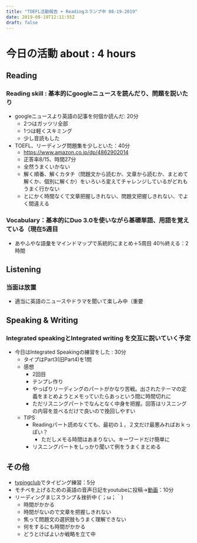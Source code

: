 ```yaml
---
title: "TOEFL活動報告 + Readingスランプ中 08-19-2019"
date: 2019-08-19T12:11:55Z
draft: false
---
```


# 今日の活動 about : 4 hours
## Reading
### Reading skill : 基本的にgoogleニュースを読んだり、問題を説いたり
* googleニュースより英語の記事を何個か読んだ: 20分
  * 2つはガッツリ全部
  * 1つは軽くスキミング
  * 少し音読もした
* TOEFL、リーディング問題集を少しといた：40分
  * https://www.amazon.co.jp/dp/4862902014
  * 正答率8/15、時間27分
  * 全然うまくいかない
  * 解く順番、解くカタチ（問題文から読むか、文章から読むか、まとめて解くか、個別に解くか）をいろいろ変えてチャレンジしているがどれもうまく行かない
  * とにかく時間なくて文章把握しきれない、問題文把握しきれない、でよく間違える


### Vocabulary：基本的にDuo 3.0を使いながら基礎単語、用語を覚えている（現在5週目
* あやふやな語彙をマインドマップで系統的にまとめ＋5周目 40％終える：2時間


## Listening
### 当面は放置
<!-- * 英語学校で小規模の模擬テストを実施
  * 全然練習してないのにほぼ満点だった
  * 毎日練習してるReadingとこの差はいったい…(´；ω；｀) -->
<!-- * 一番まだマシなので優先順位として一番下
* (Speakingも同じ姿勢をとってたらかなりできなくて焦った経緯があるが…(；・∀・)) -->
* 適当に英語のニュースやドラマを聞いて楽しみ中（重要

## Speaking & Writing
###  Integrated speakingとIntegrated writing を交互に説いていく予定
<!-- * 今日はIntegrated Writingの練習をした : 30分
  * 感想
    * 昨日と続き、リーディングとリスニングが難しい！想像以上
    * リーディングは最悪あとで読める。
      * もっと間に合わないとパラグラフの最初と最後の文を読んで概要を掴みたい
    * あとテンプレ文章、用語が結構できた。わりと理解できてなくてもそこでごまかせそう。
      * なので余裕を持ちたい
  * TIPS
    * Readingパートの３つのサポートの順番と、lectureパートの３つのサポートの順番は必ずしも同じではない？ 要注意かも -->

* 今日はIntegrated Speakingの練習をした : 30分
  * タイプはPart3(旧Part4)を1問
  * 感想
    * 2回目
    * テンプレ作り
    * やっぱりリーディングのパートがかなり苦戦。出されたテーマの定義をまとめようとメモっていたらあっという間に時間切れに
    * ただリスニングパートでなんとなく中身を把握。回答はリスニングの内容を並べるだけで良いので挽回しやすい
  * TIPS
    * Readingパート読めなくても、最初の１，２文だけ最悪みればおｋっぽい？
      * ただしメモる時間はあまりない。キーワードだけ簡単に
    * リスニングパートをしっかり聞いて例をうまくまとめる

## その他
* [typingclub](https://www.typingclub.com/)でタイピング練習：5分
* モチベを上げるための英語の音声日記をyoutubeに投稿→[動画](https://youtu.be/Y-zFL6iX8cs)：10分
* リーディングまじスランプ＆挫折中 (´；ω；｀)
  * 時間がかかる
  * 時間がないので文章を把握しきれない
  * 焦って問題文の選択肢もうまく理解できない
  * 何をするにも時間がかかる
  * どうとけばよいか戦略を立て中
